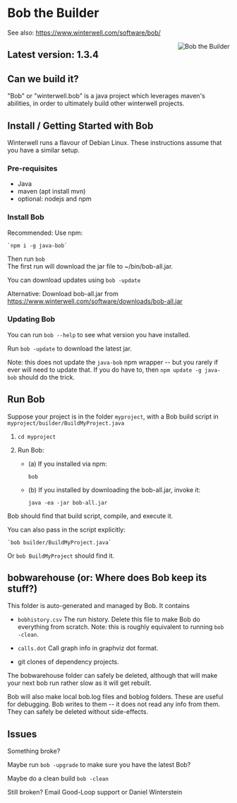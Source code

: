 
# Bob the Builder

See also: https://www.winterwell.com/software/bob/

<img style='float:right; max-height:200px;' src='https://www.winterwell.com/res/images/bob-the-builder-edited-scaled.png' alt='Bob the Builder'>

## Latest version: 1.3.4

## Can we build it?

"Bob" or "winterwell.bob" is a java project which leverages maven's abilities, in order to ultimately build other winterwell projects.

## Install / Getting Started with Bob

Winterwell runs a flavour of Debian Linux. These instructions assume that you have a similar setup.

### Pre-requisites

 - Java
 - maven (apt install mvn)
 - optional: nodejs and npm

### Install Bob

Recommended: Use npm:   

	`npm i -g java-bob`

Then run `bob`   
The first run will download the jar file to ~/bin/bob-all.jar.

You can download updates using `bob -update`

Alternative: Download bob-all.jar from <https://www.winterwell.com/software/downloads/bob-all.jar>

### Updating Bob

You can run `bob --help` to see what version you have installed.

Run `bob -update` to download the latest jar.

Note: this does not update the `java-bob` npm wrapper -- but you rarely if ever will need to update that.
If you do have to, then `npm update -g java-bob` should do the trick.

## Run Bob

Suppose your project is in the folder `myproject`, with a Bob build script in `myproject/builder/BuildMyProject.java` 

1. `cd myproject`

2. Run Bob:
	- (a) If you installed via npm:
	   
		`bob`

	- (b) If you installed by downloading the bob-all.jar, invoke it:
	
		`java -ea -jar bob-all.jar`

Bob should find that build script, compile, and execute it.

You can also pass in the script explicitly:

	`bob builder/BuildMyProject.java`
	
Or 	`bob BuildMyProject` should find it.


## bobwarehouse (or: Where does Bob keep its stuff?)

This folder is auto-generated and managed by Bob. It contains

 - `bobhistory.csv` The run history. Delete this file to make Bob do everything from scratch.
 Note: this is roughly equivalent to running `bob -clean`.
 
 - `calls.dot` Call graph info in graphviz dot format.

 - git clones of dependency projects.
 
The bobwarehouse folder can safely be deleted, although that will make your next bob run rather slow as it will get rebuilt.

Bob will also make local bob.log files and boblog folders. These are useful for debugging.
Bob writes to them -- it does not read any info from them. They can safely be deleted without
side-effects.  

## Issues

Something broke? 

Maybe run `bob -upgrade` to make sure you have the latest Bob?

Maybe do a clean build `bob -clean`

Still broken? Email Good-Loop support or Daniel Winterstein
